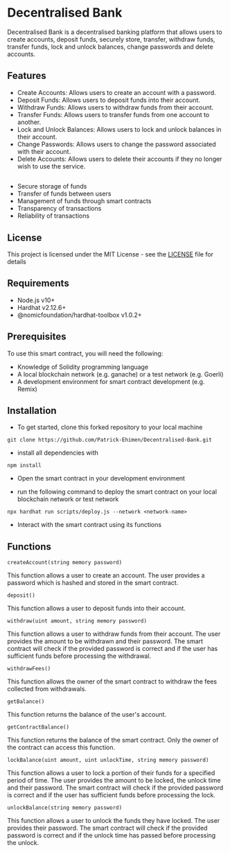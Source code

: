 # Decentralised Bank

Decentralised Bank is a decentralised banking platform that allows users to create accounts, deposit funds, securely store, transfer, withdraw funds, transfer funds, lock and unlock balances, change passwords and delete accounts.

## Features

- Create Accounts: Allows users to create an account with a password.
- Deposit Funds: Allows users to deposit funds into their account.
- Withdraw Funds: Allows users to withdraw funds from their account.
- Transfer Funds: Allows users to transfer funds from one account to another.
- Lock and Unlock Balances: Allows users to lock and unlock balances in their account.
- Change Passwords: Allows users to change the password associated with their account.
- Delete Accounts: Allows users to delete their accounts if they no longer wish to use the service.

##

- Secure storage of funds
- Transfer of funds between users
- Management of funds through smart contracts
- Transparency of transactions
- Reliability of transactions

## License

This project is licensed under the MIT License - see the [LICENSE](LICENSE) file for details

## Requirements

- Node.js v10+
- Hardhat v2.12.6+
- @nomicfoundation/hardhat-toolbox v1.0.2+

## Prerequisites

To use this smart contract, you will need the following:

- Knowledge of Solidity programming language
- A local blockchain network (e.g. ganache) or a test network (e.g. Goerli)
- A development environment for smart contract development (e.g. Remix)

## Installation

- To get started, clone this forked repository to your local machine

```
git clone https://github.com/Patrick-Ehimen/Decentralised-Bank.git
```

- install all dependencies with

```
npm install
```

- Open the smart contract in your development environment

- run the following command to deploy the smart contract on your local blockchain network or test network

```
npx hardhat run scripts/deploy.js --network <network-name>
```

- Interact with the smart contract using its functions

## Functions

`createAccount(string memory password)`

This function allows a user to create an account. The user provides a password which is hashed and stored in the smart contract.

`deposit()`

This function allows a user to deposit funds into their account.

`withdraw(uint amount, string memory password)`

This function allows a user to withdraw funds from their account. The user provides the amount to be withdrawn and their password. The smart contract will check if the provided password is correct and if the user has sufficient funds before processing the withdrawal.

`withdrawFees()`

This function allows the owner of the smart contract to withdraw the fees collected from withdrawals.

`getBalance()`

This function returns the balance of the user's account.

`getContractBalance()`

This function returns the balance of the smart contract. Only the owner of the contract can access this function.

`lockBalance(uint amount, uint unlockTime, string memory password)`

This function allows a user to lock a portion of their funds for a specified period of time. The user provides the amount to be locked, the unlock time and their password. The smart contract will check if the provided password is correct and if the user has sufficient funds before processing the lock.

`unlockBalance(string memory password)`

This function allows a user to unlock the funds they have locked. The user provides their password. The smart contract will check if the provided password is correct and if the unlock time has passed before processing the unlock.
